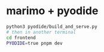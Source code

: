 # marimo + pyodide

```bash
python3 pyodide/build_and_serve.py
# then in another terminal
cd frontend
PYODIDE=true pnpm dev
```
